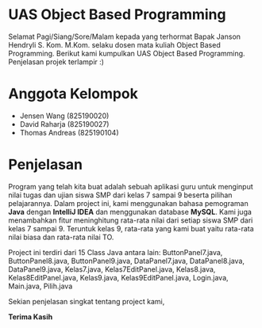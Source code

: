 # UAS Object Based Programming

Selamat Pagi/Siang/Sore/Malam kepada yang terhormat Bapak Janson Hendryli S. Kom. M.Kom. selaku dosen mata kuliah Object Based Programming. Berikut kami kumpulkan UAS Object Based Programming. Penjelasan projek terlampir :)

# Anggota Kelompok
- Jensen Wang (825190020)
- David Raharja (825190027)
- Thomas Andreas (825190104)

# Penjelasan
Program yang telah kita buat adalah sebuah aplikasi guru untuk menginput nilai tugas dan ujian siswa SMP dari kelas 7 sampai 9 beserta pilihan pelajarannya. Dalam project ini, kami menggunakan bahasa pemograman **Java** dengan **IntelliJ IDEA** dan menggunakan database **MySQL**. Kami juga menambahkan fitur meninghitung rata-rata nilai dari setiap siswa SMP dari kelas 7 sampai 9. Teruntuk kelas 9, rata-rata yang kami buat yaitu rata-rata nilai biasa dan rata-rata nilai TO.

Project ini terdiri dari 15 Class Java antara lain: ButtonPanel7.java, ButtonPanel8.java, ButtonPanel9.java, DataPanel7.java, DataPanel8.java, DataPanel9.java, Kelas7.java, Kelas7EditPanel.java, Kelas8.java, Kelas8EditPanel.java, Kelas9.java, Kelas9EditPanel.java, Login.java, Main.java, Pilih.java

Sekian penjelasan singkat tentang project kami,

**Terima Kasih**
